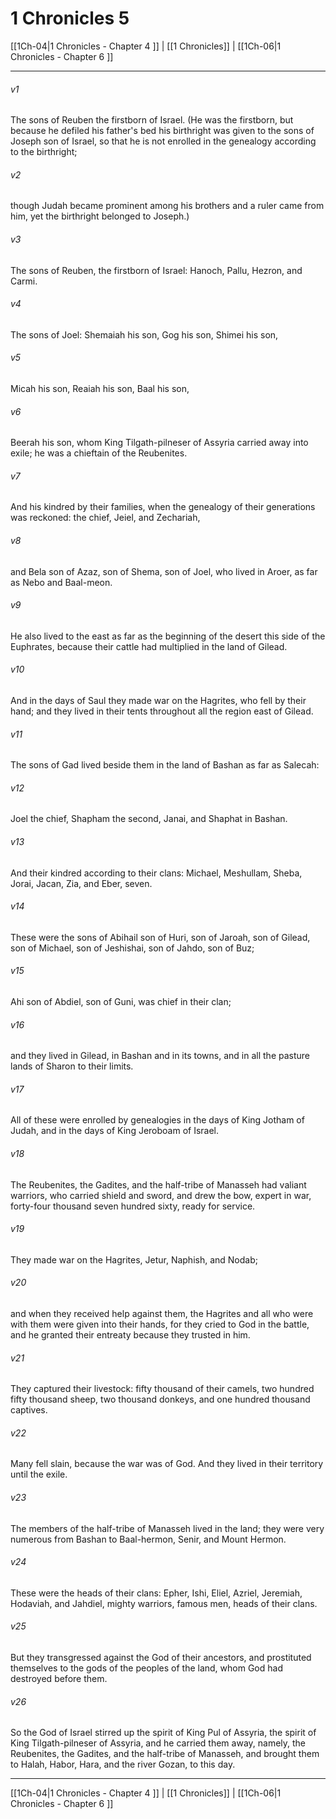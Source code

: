 # 1 Chronicles 5

[[1Ch-04|1 Chronicles - Chapter 4 ]] | [[1 Chronicles]] | [[1Ch-06|1 Chronicles - Chapter 6 ]]
***

###### v1
The sons of Reuben the firstborn of Israel. (He was the firstborn, but because he defiled his father's bed his birthright was given to the sons of Joseph son of Israel, so that he is not enrolled in the genealogy according to the birthright;
###### v2
though Judah became prominent among his brothers and a ruler came from him, yet the birthright belonged to Joseph.)
###### v3
The sons of Reuben, the firstborn of Israel: Hanoch, Pallu, Hezron, and Carmi.
###### v4
The sons of Joel: Shemaiah his son, Gog his son, Shimei his son,
###### v5
Micah his son, Reaiah his son, Baal his son,
###### v6
Beerah his son, whom King Tilgath-pilneser of Assyria carried away into exile; he was a chieftain of the Reubenites.
###### v7
And his kindred by their families, when the genealogy of their generations was reckoned: the chief, Jeiel, and Zechariah,
###### v8
and Bela son of Azaz, son of Shema, son of Joel, who lived in Aroer, as far as Nebo and Baal-meon.
###### v9
He also lived to the east as far as the beginning of the desert this side of the Euphrates, because their cattle had multiplied in the land of Gilead.
###### v10
And in the days of Saul they made war on the Hagrites, who fell by their hand; and they lived in their tents throughout all the region east of Gilead.
###### v11
The sons of Gad lived beside them in the land of Bashan as far as Salecah:
###### v12
Joel the chief, Shapham the second, Janai, and Shaphat in Bashan.
###### v13
And their kindred according to their clans: Michael, Meshullam, Sheba, Jorai, Jacan, Zia, and Eber, seven.
###### v14
These were the sons of Abihail son of Huri, son of Jaroah, son of Gilead, son of Michael, son of Jeshishai, son of Jahdo, son of Buz;
###### v15
Ahi son of Abdiel, son of Guni, was chief in their clan;
###### v16
and they lived in Gilead, in Bashan and in its towns, and in all the pasture lands of Sharon to their limits.
###### v17
All of these were enrolled by genealogies in the days of King Jotham of Judah, and in the days of King Jeroboam of Israel.
###### v18
The Reubenites, the Gadites, and the half-tribe of Manasseh had valiant warriors, who carried shield and sword, and drew the bow, expert in war, forty-four thousand seven hundred sixty, ready for service.
###### v19
They made war on the Hagrites, Jetur, Naphish, and Nodab;
###### v20
and when they received help against them, the Hagrites and all who were with them were given into their hands, for they cried to God in the battle, and he granted their entreaty because they trusted in him.
###### v21
They captured their livestock: fifty thousand of their camels, two hundred fifty thousand sheep, two thousand donkeys, and one hundred thousand captives.
###### v22
Many fell slain, because the war was of God. And they lived in their territory until the exile.
###### v23
The members of the half-tribe of Manasseh lived in the land; they were very numerous from Bashan to Baal-hermon, Senir, and Mount Hermon.
###### v24
These were the heads of their clans: Epher, Ishi, Eliel, Azriel, Jeremiah, Hodaviah, and Jahdiel, mighty warriors, famous men, heads of their clans.
###### v25
But they transgressed against the God of their ancestors, and prostituted themselves to the gods of the peoples of the land, whom God had destroyed before them.
###### v26
So the God of Israel stirred up the spirit of King Pul of Assyria, the spirit of King Tilgath-pilneser of Assyria, and he carried them away, namely, the Reubenites, the Gadites, and the half-tribe of Manasseh, and brought them to Halah, Habor, Hara, and the river Gozan, to this day.

***

[[1Ch-04|1 Chronicles - Chapter 4 ]] | [[1 Chronicles]] | [[1Ch-06|1 Chronicles - Chapter 6 ]]
